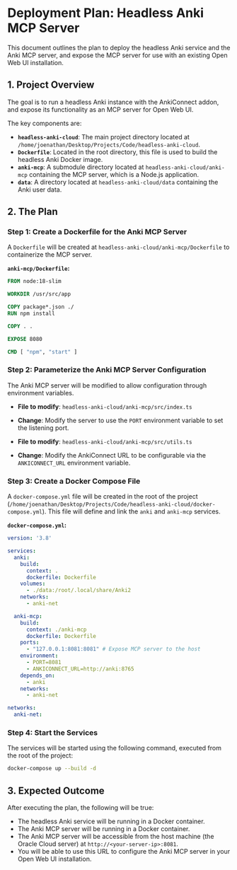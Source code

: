 # Deployment Plan: Headless Anki MCP Server

This document outlines the plan to deploy the headless Anki service and the Anki MCP server, and expose the MCP server for use with an existing Open Web UI installation.

## 1. Project Overview

The goal is to run a headless Anki instance with the AnkiConnect addon, and expose its functionality as an MCP server for Open Web UI.

The key components are:
- **`headless-anki-cloud`**: The main project directory located at `/home/joenathan/Desktop/Projects/Code/headless-anki-cloud`.
- **`Dockerfile`**: Located in the root directory, this file is used to build the headless Anki Docker image.
- **`anki-mcp`**: A submodule directory located at `headless-anki-cloud/anki-mcp` containing the MCP server, which is a Node.js application.
- **`data`**: A directory located at `headless-anki-cloud/data` containing the Anki user data.

## 2. The Plan

### Step 1: Create a Dockerfile for the Anki MCP Server

A `Dockerfile` will be created at `headless-anki-cloud/anki-mcp/Dockerfile` to containerize the MCP server.

**`anki-mcp/Dockerfile`:**
```dockerfile
FROM node:18-slim

WORKDIR /usr/src/app

COPY package*.json ./
RUN npm install

COPY . .

EXPOSE 8080

CMD [ "npm", "start" ]
```

### Step 2: Parameterize the Anki MCP Server Configuration

The Anki MCP server will be modified to allow configuration through environment variables.

- **File to modify**: `headless-anki-cloud/anki-mcp/src/index.ts`
- **Change**: Modify the server to use the `PORT` environment variable to set the listening port.

- **File to modify**: `headless-anki-cloud/anki-mcp/src/utils.ts`
- **Change**: Modify the AnkiConnect URL to be configurable via the `ANKICONNECT_URL` environment variable.

### Step 3: Create a Docker Compose File

A `docker-compose.yml` file will be created in the root of the project (`/home/joenathan/Desktop/Projects/Code/headless-anki-cloud/docker-compose.yml`). This file will define and link the `anki` and `anki-mcp` services.

**`docker-compose.yml`:**
```yaml
version: '3.8'

services:
  anki:
    build:
      context: .
      dockerfile: Dockerfile
    volumes:
      - ./data:/root/.local/share/Anki2
    networks:
      - anki-net

  anki-mcp:
    build:
      context: ./anki-mcp
      dockerfile: Dockerfile
    ports:
      - "127.0.0.1:8081:8081" # Expose MCP server to the host
    environment:
      - PORT=8081
      - ANKICONNECT_URL=http://anki:8765
    depends_on:
      - anki
    networks:
      - anki-net

networks:
  anki-net:
```

### Step 4: Start the Services

The services will be started using the following command, executed from the root of the project:

```bash
docker-compose up --build -d
```

## 3. Expected Outcome

After executing the plan, the following will be true:
- The headless Anki service will be running in a Docker container.
- The Anki MCP server will be running in a Docker container.
- The Anki MCP server will be accessible from the host machine (the Oracle Cloud server) at `http://<your-server-ip>:8081`.
- You will be able to use this URL to configure the Anki MCP server in your Open Web UI installation.
